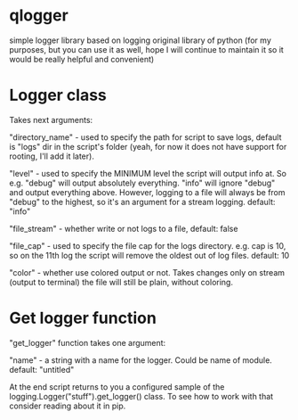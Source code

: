 # qlogger
simple logger library based on logging original library of python (for my purposes, but you can use it as well, hope I will continue to maintain it so it would be really helpful and convenient)

# Logger class
Takes next arguments:

  "directory_name" - used to specify the path for script to save logs, default is "logs" dir in the script's folder (yeah, for now it does not have support for rooting, I'll add it later).
  
  "level" - used to specify the MINIMUM level the script will output info at. So e.g. "debug" will output absolutely everything. "info" will ignore "debug" and output everything above. However, logging to a file will always be from "debug" to the highest, so it's an argument for a stream logging. default: "info"
  
  "file_stream" - whether write or not logs to a file, default: false
  
  "file_cap" - used to specify the file cap for the logs directory. e.g. cap is 10, so on the 11th log the script will remove the oldest out of log files. default: 10
  
  "color" - whether use colored output or not. Takes changes only on stream (output to terminal) the file will still be plain, without coloring.

# Get logger function

"get_logger" function takes one argument:

  "name" - a string with a name for the logger. Could be name of module. default: "untitled"
  
At the end script returns to you a configured sample of the logging.Logger("stuff").get_logger() class. To see how to work with that consider reading about it in pip.
